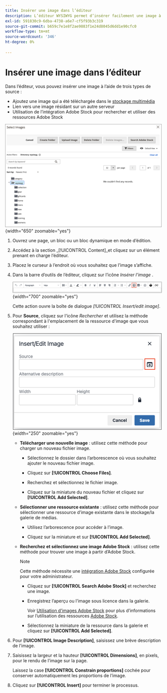 ```yaml
---
title: Insérer une image dans l’éditeur
description: L’éditeur WYSIWYG permet d’insérer facilement une image à partir du stockage multimédia, de la lier à une image qui réside sur un autre serveur ou d’utiliser des ressources Adobe Stock.
exl-id: 591830c9-6dba-4738-a6e7-cf5f93b3c319
source-git-commit: b659c7e1e8f2ae9883f1e24d8045d6dd1e90cfc0
workflow-type: tm+mt
source-wordcount: '346'
ht-degree: 0%

---
```


# Insérer une image dans l’éditeur

Dans l’éditeur, vous pouvez insérer une image à l’aide de trois types de source :

- Ajoutez une image qui a été téléchargée dans le [stockage multimédia](media-storage.md)
- Lien vers une image résidant sur un autre serveur
- Utilisation de l’intégration Adobe Stock pour rechercher et utiliser des ressources Adobe Stock

![Stockage multimédia](./assets/media-storage.png){width="650" zoomable="yes"}

1. Ouvrez une page, un bloc ou un bloc dynamique en mode d’édition.

1. Accédez à la section _[!UICONTROL Content]_et cliquez sur un élément prenant en charge l’éditeur.

1. Placez le curseur à l’endroit où vous souhaitez que l’image s’affiche.

1. Dans la barre d’outils de l’éditeur, cliquez sur l’icône _Insérer l’image_ .

   ![Icône Insérer une image](./assets/editor-toolbar-image-button.png){width="700" zoomable="yes"}

   Cette action ouvre la boîte de dialogue _[!UICONTROL Insert/edit image]_.

1. Pour **Source**, cliquez sur l&#39;icône _Rechercher_ et utilisez la méthode correspondant à l&#39;emplacement de la ressource d&#39;image que vous souhaitez utiliser :

   ![Sélectionner l’icône de recherche](./assets/editor-dialog-insert-image.png){width="250" zoomable="yes"}

   - **Télécharger une nouvelle image** : utilisez cette méthode pour charger un nouveau fichier image.

      - Sélectionnez le dossier dans l’arborescence où vous souhaitez ajouter le nouveau fichier image.

      - Cliquez sur **[!UICONTROL Choose Files]**.

      - Recherchez et sélectionnez le fichier image.

      - Cliquez sur la miniature du nouveau fichier et cliquez sur **[!UICONTROL Add Selected]**.

   - **Sélectionner une ressource existante** : utilisez cette méthode pour sélectionner une ressource d’image existante dans le stockage/la galerie de médias.

      - Utilisez l’arborescence pour accéder à l’image.

      - Cliquez sur la miniature et sur **[!UICONTROL Add Selected]**.

   - **Recherchez et sélectionnez une image Adobe Stock** : utilisez cette méthode pour trouver une image à partir d’Adobe Stock.

     >[!NOTE]
     >
     >Cette méthode nécessite une [intégration Adobe Stock](adobe-stock.md) configurée pour votre administrateur.

      - Cliquez sur **[!UICONTROL Search Adobe Stock]** et recherchez une image.

      - Enregistrez l’aperçu ou l’image sous licence dans la galerie.

        Voir [Utilisation d’images Adobe Stock](adobe-stock-manage.md) pour plus d’informations sur l’utilisation des ressources [Adobe Stock](https://stock.adobe.com).

      - Sélectionnez la miniature de la ressource dans la galerie et cliquez sur **[!UICONTROL Add Selected]**.

1. Pour **[!UICONTROL Image Description]**, saisissez une brève description de l’image.

1. Saisissez la largeur et la hauteur **[!UICONTROL Dimensions]**, en pixels, pour le rendu de l’image sur la page.

   Laissez la case **[!UICONTROL Constrain proportions]** cochée pour conserver automatiquement les proportions de l’image.

1. Cliquez sur **[!UICONTROL Insert]** pour terminer le processus.
